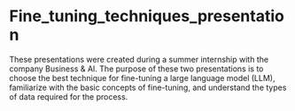 # Fine_tuning_techniques_presentation
These presentations were created during a summer internship with the company Business &amp; AI. The purpose of these two presentations is to choose the best technique for fine-tuning a large language model (LLM), familiarize with the basic concepts of fine-tuning, and understand the types of data required for the process.
